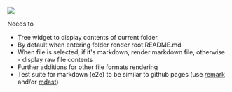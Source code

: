 ![](wireframe.png)

Needs to
+ Tree widget to display contents of current folder.
+ By default when entering folder render root README.md
+ When file is selected, if it's markdown, render markdown file, otherwise - display raw file contents
+ Further additions for other file formats rendering
+ Test suite for markdown (e2e) to be similar to github pages (use [remark](https://github.com/wooorm/remark) and/or [mdast](https://github.com/wooorm/mdast))
